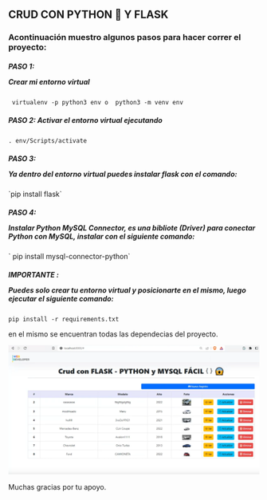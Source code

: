 ## CRUD CON PYTHON 🐍 Y FLASK


### Acontinuación muestro algunos pasos para hacer correr el proyecto:

##### PASO 1: <p>Crear mi entorno virtual
` virtualenv -p python3 env o  python3 -m venv env`</p>

##### PASO 2: Activar el entorno virtual ejecutando
` . env/Scripts/activate `

##### PASO 3: <p>Ya dentro del entorno virtual puedes instalar flask con el comando:  
</p>`pip install flask`

##### PASO 4: <p>Instalar Python MySQL Connector, es una bibliote (Driver) para conectar Python con MySQL, instalar con el siguiente comando:
</p>` pip install mysql-connector-python`


##### IMPORTANTE : <p>Puedes solo crear tu entorno virtual y posicionarte en el mismo, luego ejecutar el siguiente comando:  </p> 
`pip install -r requirements.txt`
<p>en el  mismo se encuentran todas las dependecias del proyecto.</p>

![](https://raw.githubusercontent.com/urian121/imagenes-proyectos-github/master/crud-pytho-con-flask.png)

<p>
Muchas gracias por tu apoyo.
</p>
